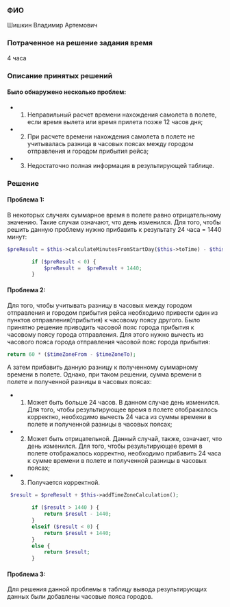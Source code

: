 ### **ФИО** 
Шишкин Владимир Артемович

### **Потраченное на решение задания время**
4 часа
### **Описание принятых решений**

#### **Было обнаружено несколько проблем:**

* 1) Неправильный расчет времени нахождения самолета в полете, если время вылета или время прилета позже 12 часов дня;
* 2) При расчете времени нахождения самолета в полете не учитывалась разница в часовых поясах между городом отправления и городом прибытия рейса;
* 3) Недостаточно полная информация в результирующей таблице.

### **Решение**
#### **Проблема 1:**

В некоторых случаях суммарное время в полете равно отрицательному значению. Такие случаи означают, что день изменился. Для того, чтобы решить данную проблему нужно прибавить к результату 24 часа = 1440 минут:
```php
$preResult = $this->calculateMinutesFromStartDay($this->toTime) - $this->calculateMinutesFromStartDay($this->fromTime);

        if ($preResult < 0) {
            $preResult =  $preResult + 1440;
        }
```

#### **Проблема 2:**

Для того, чтобы учитывать разницу в часовых между городом отправления и городом прибытия рейса необходимо привести один из пунктов отправления(прибытия) к часовому поясу другого. Было принятно решение приводить часовой пояс города прибытия к часовому поясу города отправления. Для этого нужно вычесть из часового пояса города отправления часовой пояс города прибытия:

```php
return 60 * ($timeZoneFrom - $timeZoneTo);
```

А затем прибавить данную разницу к полученному суммарному времени в полете.
Однако, при таком решении, сумма времени в полете и полученной разницы в часовых поясах:
* 1) Может быть больше 24 часов. В данном случае день изменился. Для того, чтобы результирующее время в полете отображалось корректно, необходимо вычесть 24 часа из суммы времени в полете и полученной разницы в часовых поясах;
* 2) Может быть отрицательной. Данный случай, также, означает, что день изменился. Для того, чтобы результирующее время в полете отображалось корректно, необходимо прибавить 24 часа к сумме времени в полете и полученной разницы в часовых поясах;
* 3) Получается корректной.

```php
 $result = $preResult + $this->addTimeZoneCalculation();

        if ($result > 1440 ) {
            return $result - 1440;
        }
        elseif ($result < 0) {
            return $result + 1440;
        }
        else {
            return $result;
        }
```
#### **Проблема 3:**

Для решения данной проблемы в таблицу вывода результирующих данных были добавлены часовые пояса городов. 